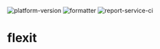 ![platform-version](https://img.shields.io/badge/python-3.10.2-1666a9)
![formatter](https://img.shields.io/badge/formatter-Black-000000)
![report-service-ci](https://github.com/aloutfi/flexit/actions/workflows/flexit-ci.yml/badge.svg)

# flexit
